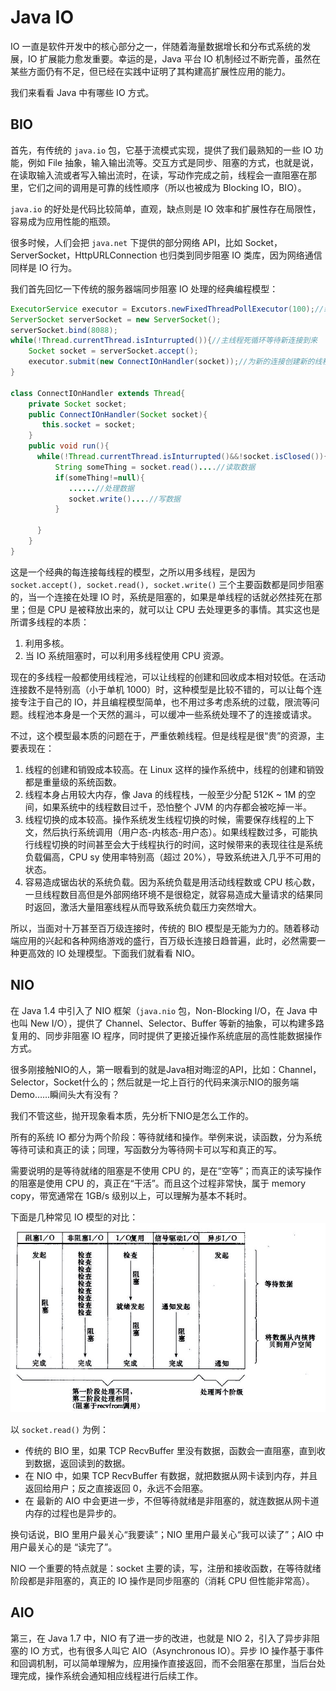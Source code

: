 # Java IO
IO 一直是软件开发中的核心部分之一，伴随着海量数据增长和分布式系统的发展，IO 扩展能力愈发重要。幸运的是，Java 平台 IO 机制经过不断完善，虽然在某些方面仍有不足，但已经在实践中证明了其构建高扩展性应用的能力。

我们来看看 Java 中有哪些 IO 方式。

## BIO
首先，有传统的 `java.io` 包，它基于流模式实现，提供了我们最熟知的一些 IO 功能，例如 File 抽象，输入输出流等。交互方式是同步、阻塞的方式，也就是说，在读取输入流或者写入输出流时，在读，写动作完成之前，线程会一直阻塞在那里，它们之间的调用是可靠的线性顺序（所以也被成为 Blocking IO，BIO）。

`java.io` 的好处是代码比较简单，直观，缺点则是 IO 效率和扩展性存在局限性，容易成为应用性能的瓶颈。

很多时候，人们会把 `java.net` 下提供的部分网络 API，比如 Socket，ServerSocket，HttpURLConnection 也归类到同步阻塞 IO 类库，因为网络通信同样是 IO 行为。

我们首先回忆一下传统的服务器端同步阻塞 IO 处理的经典编程模型：
```java
ExecutorService executor = Excutors.newFixedThreadPollExecutor(100);//线程池
ServerSocket serverSocket = new ServerSocket();
serverSocket.bind(8088);
while(!Thread.currentThread.isInturrupted()){//主线程死循环等待新连接到来
    Socket socket = serverSocket.accept();
    executor.submit(new ConnectIOnHandler(socket));//为新的连接创建新的线程
}

class ConnectIOnHandler extends Thread{
    private Socket socket;
    public ConnectIOnHandler(Socket socket){
       this.socket = socket;
    }
    public void run(){
      while(!Thread.currentThread.isInturrupted()&&!socket.isClosed()){ //死循环处理读写事件
          String someThing = socket.read()....//读取数据
          if(someThing!=null){
             ......//处理数据
             socket.write()....//写数据
          }

      }
    }
}
```
这是一个经典的每连接每线程的模型，之所以用多线程，是因为 `socket.accept(), socket.read(), socket.write()` 三个主要函数都是同步阻塞的，当一个连接在处理 IO 时，系统是阻塞的，如果是单线程的话就必然挂死在那里；但是 CPU 是被释放出来的，就可以让 CPU 去处理更多的事情。其实这也是所谓多线程的本质：
1. 利用多核。
2. 当 IO 系统阻塞时，可以利用多线程使用 CPU 资源。

现在的多线程一般都使用线程池，可以让线程的创建和回收成本相对较低。在活动连接数不是特别高（小于单机 1000）时，这种模型是比较不错的，可以让每个连接专注于自己的 IO，并且编程模型简单，也不用过多考虑系统的过载，限流等问题。线程池本身是一个天然的漏斗，可以缓冲一些系统处理不了的连接或请求。

不过，这个模型最本质的问题在于，严重依赖线程。但是线程是很“贵”的资源，主要表现在：
1. 线程的创建和销毁成本较高。在 Linux 这样的操作系统中，线程的创建和销毁都是重量级的系统函数。
2. 线程本身占用较大内存，像 Java 的线程栈，一般至少分配 512K ~ 1M 的空间，如果系统中的线程数目过千，恐怕整个 JVM 的内存都会被吃掉一半。
3. 线程切换的成本较高。操作系统发生线程切换的时候，需要保存线程的上下文，然后执行系统调用（用户态-内核态-用户态）。如果线程数过多，可能执行线程切换的时间甚至会大于线程执行的时间，这时候带来的表现往往是系统负载偏高，CPU sy 使用率特别高（超过 20%），导致系统进入几乎不可用的状态。
4. 容易造成锯齿状的系统负载。因为系统负载是用活动线程数或 CPU 核心数，一旦线程数目高但是外部网络环境不是很稳定，就容易造成大量请求的结果同时返回，激活大量阻塞线程从而导致系统负载压力突然增大。

所以，当面对十万甚至百万级连接时，传统的 BIO 模型是无能为力的。随着移动端应用的兴起和各种网络游戏的盛行，百万级长连接日趋普遍，此时，必然需要一种更高效的 IO 处理模型。下面我们就看看 NIO。
## NIO
在 Java 1.4 中引入了 NIO 框架（`java.nio` 包，Non-Blocking I/O，在 Java 中也叫 New I/O），提供了 Channel、Selector、Buffer 等新的抽象，可以构建多路复用的、同步非阻塞 IO 程序，同时提供了更接近操作系统底层的高性能数据操作方式。

很多刚接触NIO的人，第一眼看到的就是Java相对晦涩的API，比如：Channel，Selector，Socket什么的；然后就是一坨上百行的代码来演示NIO的服务端Demo……瞬间头大有没有？

我们不管这些，抛开现象看本质，先分析下NIO是怎么工作的。

所有的系统 IO 都分为两个阶段：等待就绪和操作。举例来说，读函数，分为系统等待可读和真正的读；同理，写函数分为等待网卡可以写和真正的写。

需要说明的是等待就绪的阻塞是不使用 CPU 的，是在“空等”；而真正的读写操作的阻塞是使用 CPU 的，真正在“干活”。而且这个过程非常快，属于 memory copy，带宽通常在 1GB/s 级别以上，可以理解为基本不耗时。

下面是几种常见 IO 模型的对比：
![io-comparison](./io-comparison.jpg)

以 `socket.read()` 为例：
* 传统的 BIO 里，如果 TCP RecvBuffer 里没有数据，函数会一直阻塞，直到收到数据，返回读到的数据。
* 在 NIO 中，如果 TCP RecvBuffer 有数据，就把数据从网卡读到内存，并且返回给用户；反之直接返回 0，永远不会阻塞。
* 在 最新的 AIO 中会更进一步，不但等待就绪是非阻塞的，就连数据从网卡道内存的过程也是异步的。

换句话说，BIO 里用户最关心“我要读”；NIO 里用户最关心“我可以读了”；AIO 中用户最关心的是 “读完了”。

NIO 一个重要的特点就是：socket 主要的读，写，注册和接收函数，在等待就绪阶段都是非阻塞的，真正的 IO 操作是同步阻塞的（消耗 CPU 但性能非常高）。

## AIO
第三，在 Java 1.7 中，NIO 有了进一步的改进，也就是 NIO 2，引入了异步非阻塞的 IO 方式，也有很多人叫它 AIO（Asynchronous IO）。异步 IO 操作基于事件和回调机制，可以简单理解为，应用操作直接返回，而不会阻塞在那里，当后台处理完成，操作系统会通知相应线程进行后续工作。